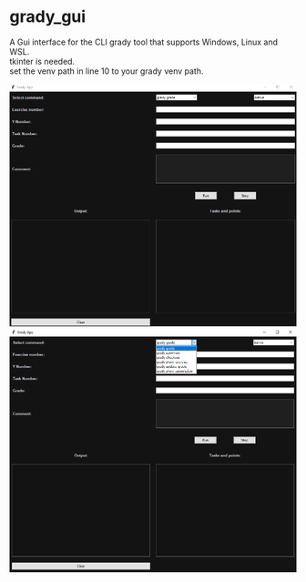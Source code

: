 # grady_gui
A Gui interface for the CLI grady tool that supports Windows, Linux and WSL.<br />
tkinter is needed.<br />
set the venv path in line 10 to your grady venv path.<br />

<div align="center">
    <img src="examples/1.png" alt=""/>
    <img src="examples/2.png" alt="" />
</div>
